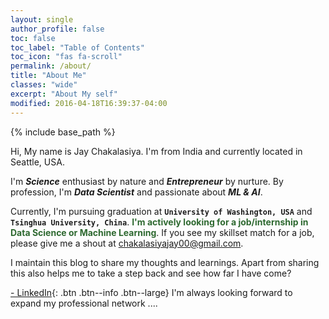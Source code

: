 ```yaml
---
layout: single
author_profile: false
toc: false
toc_label: "Table of Contents"
toc_icon: "fas fa-scroll"
permalink: /about/
title: "About Me"
classes: "wide"
excerpt: "About My self"
modified: 2016-04-18T16:39:37-04:00
---
```


{% include base_path %}

Hi, My name is Jay Chakalasiya. I'm from India and currently located in Seattle, USA.     
  
I'm **_Science_** enthusiast by nature and **_Entrepreneur_** by nurture. By profession, I'm **_Data Scientist_** and passionate about **_ML & AI_**.

Currently, I'm pursuing graduation at  **`University of Washington, USA`**  and  **`Tsinghua University, China`**.  <strong style="color:#2E6930">I'm actively looking for a job/internship in Data Science or Machine Learning</strong>. If you see my skillset match for a job, please give me a shout at <chakalasiyajay00@gmail.com>.

I maintain this blog to share my thoughts and learnings. Apart from sharing this also helps me to take a step back and see how far I have come?


[<i class="fab fa-linkedin-in"></i> - LinkedIn](https://www.linkedin.com/in/jay-chakalasiya/){: .btn .btn--info .btn--large} I'm always looking forward to expand my professional network ....


